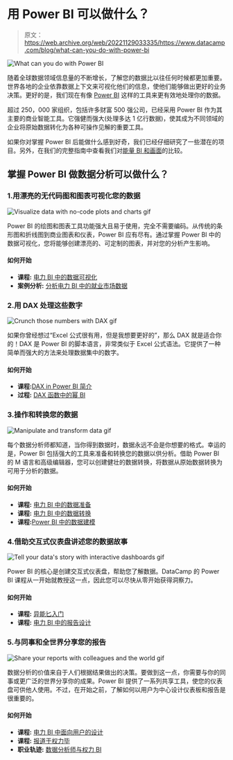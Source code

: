 # 用 Power BI 可以做什么？

> 原文：<https://web.archive.org/web/20221129033335/https://www.datacamp.com/blog/what-can-you-do-with-power-bi>

![What can you do with Power BI](img/a1bb65f4b11a9083365381be360bcf5e.png)

随着全球数据领域信息量的不断增长，了解您的数据比以往任何时候都更加重要。世界各地的企业依靠数据上下文来可视化他们的信息，使他们能够做出更好的业务决策。更好的是，我们现在有像 [Power BI](https://web.archive.org/web/20221212140010/https://www.datacamp.com/learn/power-bi) 这样的工具来更有效地处理你的数据。

超过 250，000 家组织，包括许多财富 500 强公司，已经采用 Power BI 作为其主要的商业智能工具。它强健而强大(处理多达 1 亿行数据)，使其成为不同领域的企业将原始数据转化为各种可操作见解的重要工具。

如果你对掌握 Power BI 后能做什么感到好奇，我们已经仔细研究了一些潜在的项目。另外，在我们的完整指南中查看我们对[能量 BI 和画面](https://web.archive.org/web/20221212140010/https://www.datacamp.com/blog/what-can-you-do-with-power-bi)的比较。

## 掌握 Power BI 做数据分析可以做什么？

### 1.用漂亮的无代码图和图表可视化您的数据

![Visualize data with no-code plots and charts gif](img/391c67f50c6639a83ce8623b67ee08e9.png)

Power BI 的绘图和图表工具功能强大且易于使用，完全不需要编码。从传统的条形图和折线图到商业图表和仪表，Power BI 应有尽有。通过掌握 Power BI 中的数据可视化，您将能够创建漂亮的、可定制的图表，并对您的分析产生影响。

#### 如何开始

*   **课程:** [电力 BI 中的数据可视化](https://web.archive.org/web/20221212140010/https://www.datacamp.com/courses/data-visualization-in-power-bi)
*   **案例分析:** [分析电力 BI 中的就业市场数据](https://web.archive.org/web/20221212140010/https://www.datacamp.com/courses/case-study-analyzing-job-market-data-in-power-bi)

### 2.用 DAX 处理这些数字

![Crunch those numbers with DAX gif](img/ff7f45e9e4b0c1ae724642bb8202f9b8.png)

如果你曾经想过“Excel 公式很有用，但是我想要更好的”，那么 DAX 就是适合你的！DAX 是 Power BI 的脚本语言，非常类似于 Excel 公式语法。它提供了一种简单而强大的方法来处理数据集中的数字。

#### 如何开始

*   **课程:**[DAX in Power BI 简介](https://web.archive.org/web/20221212140010/https://www.datacamp.com/courses/introduction-to-dax-in-power-bi)
*   **过程:** [DAX 函数中的幂 BI](https://web.archive.org/web/20221212140010/https://www.datacamp.com/courses/dax-functions-in-power-bi)

### 3.操作和转换您的数据

![Manipulate and transform data gif](img/f6213dfae30467192e1c3647bf604b6a.png)

每个数据分析师都知道，当你得到数据时，数据永远不会是你想要的格式。幸运的是，Power BI 包括强大的工具来准备和转换您的数据以供分析。借助 Power BI 的 M 语言和高级编辑器，您可以创建健壮的数据转换，将数据从原始数据转换为可用于分析的数据。

#### 如何开始

*   **课程:** [电力 BI 中的数据准备](https://web.archive.org/web/20221212140010/https://www.datacamp.com/courses/data-preparation-in-power-bi)
*   **课程:** [电力 BI 中的数据转换](https://web.archive.org/web/20221212140010/https://www.datacamp.com/courses/data-transformation-in-power-bi)
*   **课程:**[Power BI 中的数据建模](https://web.archive.org/web/20221212140010/https://www.datacamp.com/courses/data-modeling-in-power-bi)

### 4.借助交互式仪表盘讲述您的数据故事

![Tell your data's story with interactive dashboards gif](img/6714ef5a524d32f26342b2254d3062c5.png)

Power BI 的核心是创建交互式仪表盘，帮助您了解数据。DataCamp 的 Power BI 课程从一开始就教授这一点，因此您可以尽快从零开始获得洞察力。

#### 如何开始

*   **课程:** [异能匕入门](https://web.archive.org/web/20221212140010/https://www.datacamp.com/courses/introduction-to-power-bi)
*   **课程:** [电力 BI 中的报告设计](https://web.archive.org/web/20221212140010/https://www.datacamp.com/courses/report-design-in-power-bi)

### 5.与同事和全世界分享您的报告

![Share your reports with colleagues and the world gif](img/24eff113c32faeea45f0e290d04c6322.png)

数据分析的价值来自于人们根据结果做出的决策。要做到这一点，你需要与你的同事或更广泛的世界分享你的成果。Power BI 提供了一系列共享工具，使您的仪表盘可供他人使用。不过，在开始之前，了解如何以用户为中心设计仪表板和报告是很重要的。

#### 如何开始

*   **课程:** [电力 BI 中面向用户的设计](https://web.archive.org/web/20221212140010/https://www.datacamp.com/courses/user-oriented-design-in-power-bi)
*   **课程:** [报道于权力毕](https://web.archive.org/web/20221212140010/https://www.datacamp.com/courses/reports-in-power-bi)
*   **职业轨迹:** [数据分析师与权力 BI](https://web.archive.org/web/20221212140010/https://www.datacamp.com/tracks/data-analyst-in-power-bi)
